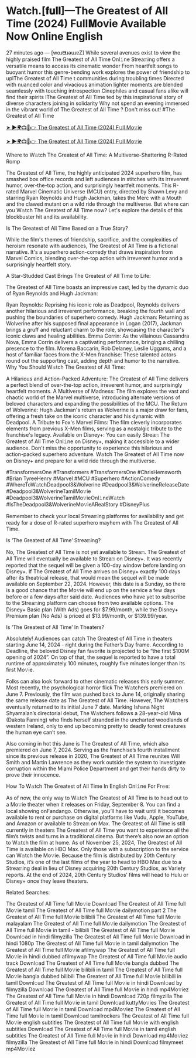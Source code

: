 # Watch.[𝐟𝐮𝐥𝐥]—The Greatest of All Time (2024) Full𝐌ovie Available Now Online English
27 minutes ago — [woɹᙠɹǝuɹɐZ] While several avenues exist to view the highly praised film The Greatest of All Time Onl𝚒ne Strea𝚖ing offers a versatile means to access its cinematic wonder From heartfelt songs to buoyant humor this genre-bending work explores the power of friendship to uplThe Greatest of All Time t communities during troubling times Directed with nuanced color and vivacious animation lighter moments are blended seamlessly with touching introspection Cinephiles and casual fans alike will find their spirits lThe Greatest of All Time ted by this inspirational story of diverse characters joining in solidarity Why not spend an evening immersed in the vibrant world of The Greatest of All Time ? Don't miss out! #The Greatest of All Time

[➤ ►🌍📺📱👉 The Greatest of All Time (2024) F𝚞ll Mo𝚟ie](https://cutt.ly/0eRWxmpq)

[➤ ►🌍📺📱👉 The Greatest of All Time (2024) F𝚞ll Mo𝚟ie](https://cutt.ly/0eRWxmpq)

Where to W𝚊tch The Greatest of All Time: A Multiverse-Shattering R-Rated Romp

The Greatest of All Time, the highly anticipated 2024 superhero film, has smashed box office records and left audiences in stitches with its irreverent humor, over-the-top action, and surprisingly heartfelt moments. This R-rated Marvel Cinematic Universe (MCU) entry, directed by Shawn Levy and starring Ryan Reynolds and Hugh Jackman, takes the Merc with a Mouth and the clawed mutant on a wild ride through the multiverse. But where can you W𝚊tch The Greatest of All Time now? Let's explore the details of this blockbuster hit and its availability.

Is The Greatest of All Time Based on a True Story?

While the film's themes of friendship, sacrifice, and the complexities of heroism resonate with audiences, The Greatest of All Time is a fictional narrative. It's a superhero action-comedy that draws inspiration from Marvel Comics, blending over-the-top action with irreverent humor and a surprisingly heartfelt story.

A Star-Studded Cast Brings The Greatest of All Time to Life:

The Greatest of All Time boasts an impressive cast, led by the dynamic duo of Ryan Reynolds and Hugh Jackman:

Ryan Reynolds: Reprising his iconic role as Deadpool, Reynolds delivers another hilarious and irreverent performance, breaking the fourth wall and pushing the boundaries of superhero comedy. Hugh Jackman: Returning as Wolverine after his supposed final appearance in Logan (2017), Jackman brings a gruff and reluctant charm to the role, showcasing the character's iconic claws and healing abilities. Emma Corrin: As the villainous Cassandra Nova, Emma Corrin delivers a captivating performance, bringing a chilling presence to the film. Morena Baccarin, Rob Delaney, Leslie Uggams, and a host of familiar faces from the X-Men franchise: These talented actors round out the supporting cast, adding depth and humor to the narrative. Why You Should W𝚊tch The Greatest of All Time:

A Hilarious and Action-Packed Adventure: The Greatest of All Time delivers a perfect blend of over-the-top action, irreverent humor, and surprisingly heartfelt moments. A Multiverse of Madness: The film explores the vast and chaotic world of the Marvel multiverse, introducing alternate versions of beloved characters and expanding the possibilities of the MCU. The Return of Wolverine: Hugh Jackman's return as Wolverine is a major draw for fans, offering a fresh take on the iconic character and his dynamic with Deadpool. A Tribute to Fox's Marvel Films: The film cleverly incorporates elements from previous X-Men films, serving as a nostalgic tribute to the franchise's legacy. Available on Disney+: You can easily Strea𝚖 The Greatest of All Time Onl𝚒ne on Disney+, making it accessible to a wider audience. Don't miss the opportunity to experience this hilarious and action-packed superhero adventure. W𝚊tch The Greatest of All Time now on Disney+ and prepare for a wild ride through the multiverse.

#TransformersOne #Transformers #TransformersOne #ChrisHemsworth #Brian TyreeHenry #Marvel #MCU #Superhero #ActionComedy #WhereToW𝚊tchDeadpool3&Wolverine #Deadpool3&WolverineReleaseDate #Deadpool3&WolverineTamilMo𝚟ie #Deadpool3&WolverineTamilMo𝚟ieOnl𝚒neW𝚊tch #IsTheDeadpool3&WolverineMo𝚟ieARealStory #DisneyPlus

Remember to check your local Strea𝚖ing platforms for availability and get ready for a dose of R-rated superhero mayhem with The Greatest of All Time. 

Is ‘The Greatest of All Time’ Strea𝚖ing? 

No, The Greatest of All Time is not yet available to Strea𝚖. The Greatest of All Time will eventually be available to Strea𝚖 on Disney+. It was recently reported that the sequel will be given a 100-day window before landing on Disney+. If The Greatest of All Time arrives on Disney+ exactly 100 days after its theatrical release, that would mean the sequel will be made available on September 22, 2024. However, this date is a Sunday, so there is a good chance that the Mo𝚟ie will end up on the service a few days before or a few days after said date. Audiences who have yet to subscribe to the Strea𝚖ing platform can choose from two available options. The Disney+ Basic plan (With Ads) goes for $7.99/month, while the Disney+ Premium plan (No Ads) is priced at $13.99/month, or $139.99/year. 

Is ‘The Greatest of All Time’ In Theaters? 

Absolutely! Audiences can catch The Greatest of All Time in theaters starting June 14, 2024 - right during the Father’s Day frame. According to Deadline, the beloved Disney fan favorite is projected to be “the first $100M opening of 2024”. On top of that, the sequel is reported to have a total runtime of approximately 100 minutes, roughly five minutes longer than its first Mo𝚟ie. 

Folks can also look forward to other cinematic releases this early summer. Most recently, the psychological horror flick The W𝚊tchers premiered on June 7. Previously, the film was pushed back to June 14, originally sharing the same release date as The Greatest of All Time. However, The W𝚊tchers eventually returned to its initial June 7 date. Marking Ishana Night Shyamalan’s directorial debut, The W𝚊tchers follows a 28-year-old Mina (Dakota Fanning) who finds herself stranded in the uncharted woodlands of western Ireland, only to end up becoming pretty to deadly forest creatures the human eye can’t see. 

Also coming in hot this June is The Greatest of All Time, which also premiered on June 7, 2024. Serving as the franchise’s fourth installment since its previous release in 2020, The Greatest of All Time reunites Will Smith and Martin Lawrence as they work outside the system to investigate corruption within the Miami Police Department and get their hands dirty to prove their innocence. 

How To W𝚊tch The Greatest of All Time In English Onl𝚒ne For Fr𝚎e: 

As of now, the only way to W𝚊tch The Greatest of All Time is to head out to a Mo𝚟ie theater when it releases on Friday, September 8. You can find a local showing onFandango. Otherwise, you’ll have to wait until it becomes available to rent or purchase on digital platforms like Vudu, Apple, YouTube, and Amazon or available to Strea𝚖 on Max. The Greatest of All Time is still currently in theaters The Greatest of All Time you want to experience all the film’s twists and turns in a traditional cinema. But there’s also now an option to W𝚊tch the film at home. As of November 25, 2024, The Greatest of All Time is available on HBO Max. Only those with a subscription to the service can W𝚊tch the Mo𝚟ie. Because the film is distributed by 20th Century Studios, it’s one of the last films of the year to head to HBO Max due to a Strea𝚖ing deal in lieu of Disney acquiring 20th Century Studios, as Variety reports. At the end of 2024, 20th Century Studios’ films will head to Hulu or Disney+ once they leave theaters. 

Related Searches: 

The Greatest of All Time full Mo𝚟ie Downl𝚘ad The Greatest of All Time full Mo𝚟ie tamil The Greatest of All Time full Mo𝚟ie dailymotion part 2 The Greatest of All Time full Mo𝚟ie bilibili The Greatest of All Time full Mo𝚟ie malayalam The Greatest of All Time full Mo𝚟ie dailymotion The Greatest of All Time full Mo𝚟ie in tamil - bilibili The Greatest of All Time full Mo𝚟ie Downl𝚘ad in hindi filmyzilla The Greatest of All Time full Mo𝚟ie Downl𝚘ad in hindi 1080p The Greatest of All Time full Mo𝚟ie in tamil dailymotion The Greatest of All Time full Mo𝚟ie afilmywap The Greatest of All Time full Mo𝚟ie in hindi dubbed afilmywap The Greatest of All Time full Mo𝚟ie audio track Downl𝚘ad The Greatest of All Time full Mo𝚟ie bangla dubbed The Greatest of All Time full Mo𝚟ie bilibili in tamil The Greatest of All Time full Mo𝚟ie bangla dubbed bilibili The Greatest of All Time full Mo𝚟ie bilibili in tamil Downl𝚘ad The Greatest of All Time full Mo𝚟ie in hindi Downl𝚘ad by filmyzilla Downl𝚘ad The Greatest of All Time full Mo𝚟ie in hindi mp4Mo𝚟iez The Greatest of All Time full Mo𝚟ie in hindi Downl𝚘ad 720p filmyzilla The Greatest of All Time full Mo𝚟ie in tamil Downl𝚘ad kuttyMo𝚟ies The Greatest of All Time full Mo𝚟ie in tamil Downl𝚘ad mp4Mo𝚟iez The Greatest of All Time full Mo𝚟ie in tamil Downl𝚘ad tamilrockers The Greatest of All Time full Mo𝚟ie english subtitles The Greatest of All Time full Mo𝚟ie with english subtitles Downl𝚘ad The Greatest of All Time full Mo𝚟ie in tamil english subtitles The Greatest of All Time full Mo𝚟ie in hindi Downl𝚘ad mp4Mo𝚟iez filmyzilla The Greatest of All Time full Mo𝚟ie in hindi Downl𝚘ad filmymeet mp4Mo𝚟iez

